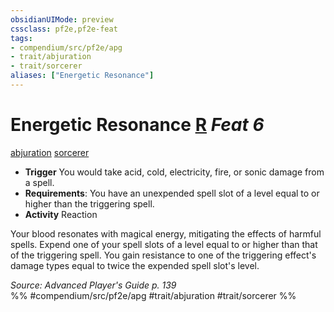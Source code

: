 ```yaml
---
obsidianUIMode: preview
cssclass: pf2e,pf2e-feat
tags:
- compendium/src/pf2e/apg
- trait/abjuration
- trait/sorcerer
aliases: ["Energetic Resonance"]
---
```

# Energetic Resonance  [R](../../rules/core-rulebook/chapter-9-playing-the-game.md#Actions "Reaction") *Feat 6*  
[abjuration](../../rules/traits/abjuration.md)  [sorcerer](../../rules/traits/sorcerer.md)  

- **Trigger** You would take acid, cold, electricity, fire, or sonic damage from a spell.
- **Requirements**: You have an unexpended spell slot of a level equal to or higher than the triggering spell.
- **Activity** Reaction

Your blood resonates with magical energy, mitigating the effects of harmful spells. Expend one of your spell slots of a level equal to or higher than that of the triggering spell. You gain resistance to one of the triggering effect's damage types equal to twice the expended spell slot's level.

*Source: Advanced Player's Guide p. 139*  
%% #compendium/src/pf2e/apg #trait/abjuration #trait/sorcerer %%